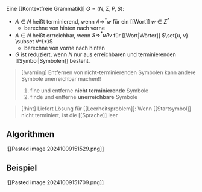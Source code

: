 
Eine [[Kontextfreie Grammatik]] $G = (N, \Sigma, P, S)$:
- $A \in N$ heißt terminierend, wenn $A \Rightarrow^{*} w$ für ein [[Wort]] $w \in \Sigma^{*}$
	- berechne von hinten nach vorne
- $A \in N$ heißt errreichbar, wenn $S \Rightarrow^{*} uAv$ für [[Wort|Wörter]]  $\set{u, v} \subset V^{*}$
	- berechne von vorne nach hinten
- $G$ ist reduziert, wenn $N$ nur aus erreichbaren und terminierenden [[Symbol|Symbolen]] besteht.

> [!warning] Entfernen von nicht-terminierenden Symbolen kann andere Symbole unerreichbar machen!!
> 1. fine und entferne **nicht terminierende** Symbole
> 2. finde und entferne **unerreichbare** Symbole

> [!hint] Liefert Lösung für [[Leerheitsproblem]]: Wenn [[Startsymbol]] nicht terminiert, ist die [[Sprache]] leer
## Algorithmen
![[Pasted image 20241009151529.png]]

## Beispiel
![[Pasted image 20241009151709.png]]

